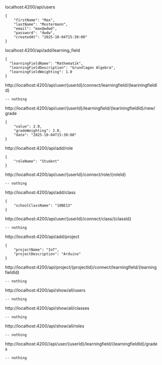 localhost:4200/api/users

```http
{
    "firstName": "Max",
    "lastName": "Mustermann",
    "email": "max@wdwd",
    "password": "dwdw",
    "createdAt": "2025-10-04T15:30:00"
}
```

localhost:4200/api/add/learning_field

```http
{
  "learningFieldName": "Mathematik",
  "learningFieldDescription": "Grundlagen Algebra",
  "learningFieldWeighting": 1.0
}
```

http://localhost:4200/api/user/{userId}/connect/learningfield/{leariningfieldId}

```http
-- nothing
````

http://localhost:4200/api/user/{userId}/learningfield/{leariningfieldId}/new/grade

```http
{
    "value": 2.0,
    "gradeWeighting": 2.0,
    "date": "2025-10-04T15:30:00"
}
```

http://localhost:4200/api/add/role

```http
{
    "roleName": "Student"
}
```

http://localhost:4200/api/user/{userId}/connect/role/{roleId}

```http
-- nothing
```

http://localhost:4200/api/add/class

```http
{
    "schoolClassName": "10BE13"
}
```

http://localhost:4200/api/user/{userId}/connect/class/{classId}

```http
-- nothing
```

http://localhost:4200/api/add/project

```http
{
    "projectName": "IoT",
    "projectDescription": "Arduino"
}
```

http://localhost:4200/api/project/{projectId}/connect/learningfield/{learningfieldId}

```http
-- nothing
```

http://localhost:4200/api/show/all/users

```http
-- nothing
```

http://localhost:4200/api/show/all/classes

```http
-- nothing
```

http://localhost:4200/api/show/all/roles

```http
-- nothing
```

http://localhost:4200//api/user/{userId}/learningfield/{learningfieldId}/grades

```http
-- nothing
```
